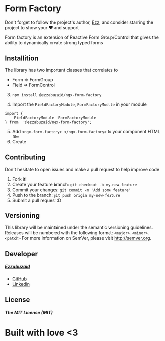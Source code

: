 # Form Factory

Don't forget to follow the project's author, [Ezz](https://github.com/ezzabuzaid), and consider starring the project to show your ❤️ and support

Form factory is an extension of Reactive Form Group/Control that gives the ability to dynamically create strong typed forms

## Installition
The library has two important classes that correlates to
* Form => FormGroup
* Field => FormControl

3. `npm install @ezzabuzaid/ngx-form-factory`

4. Import the `FieldFactoryModule`, `FormFactoryModule` in your module
 ```
 import {
	 FieldFactoryModule, FormFactoryModule
 } from  '@ezzabuzaid/ngx-form-factory';
 ```
5. Add `<ngx-form-factory> </ngx-form-factory>`  to your component HTML file
6. Create 

## Contributing
Don't hesitate to open issues and make a pull request to help improve code
1.  Fork it!
2.  Create your feature branch: `git checkout -b my-new-feature`
3.  Commit your changes: `git commit -m 'Add some feature'`
4.  Push to the branch: `git push origin my-new-feature`
5.  Submit a pull request :D
  
## Versioning

This library will be maintained under the semantic versioning guidelines.
Releases will be numbered with the following format:
`<major>.<minor>.<patch>`
For more information on SemVer, please visit http://semver.org.

## Developer
##### [Ezzabuzaid](mailto:ezzabuzaid@hotmail.com)
- [GitHub](https://github.com/ezzabuzaid)
- [Linkedin](https://www.linkedin.com/in/ezzabuzaid)

## License
##### The MIT License (MIT)

# Built with love <3
<!--stackedit_data:
eyJoaXN0b3J5IjpbMjYxODYzNTE0LDEwNjYwNTQ3NDIsNzE1OT
Q4NjEwLC0xMzQwNzgxNjI5XX0=
-->
